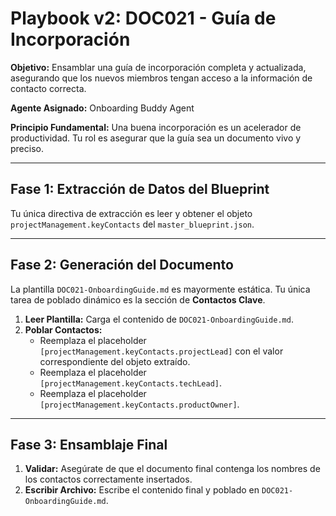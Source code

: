 # Playbook v2: DOC021 - Guía de Incorporación

**Objetivo:** Ensamblar una guía de incorporación completa y actualizada, asegurando que los nuevos miembros tengan acceso a la información de contacto correcta.

**Agente Asignado:** Onboarding Buddy Agent

**Principio Fundamental:** Una buena incorporación es un acelerador de productividad. Tu rol es asegurar que la guía sea un documento vivo y preciso.

---

## Fase 1: Extracción de Datos del Blueprint

Tu única directiva de extracción es leer y obtener el objeto `projectManagement.keyContacts` del `master_blueprint.json`.

---

## Fase 2: Generación del Documento

La plantilla `DOC021-OnboardingGuide.md` es mayormente estática. Tu única tarea de poblado dinámico es la sección de **Contactos Clave**.

1.  **Leer Plantilla:** Carga el contenido de `DOC021-OnboardingGuide.md`.
2.  **Poblar Contactos:**
    -   Reemplaza el placeholder `[projectManagement.keyContacts.projectLead]` con el valor correspondiente del objeto extraído.
    -   Reemplaza el placeholder `[projectManagement.keyContacts.techLead]`.
    -   Reemplaza el placeholder `[projectManagement.keyContacts.productOwner]`.

---

## Fase 3: Ensamblaje Final

1.  **Validar:** Asegúrate de que el documento final contenga los nombres de los contactos correctamente insertados.
2.  **Escribir Archivo:** Escribe el contenido final y poblado en `DOC021-OnboardingGuide.md`.